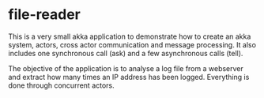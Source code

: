 # file-reader
This is a very small akka application to demonstrate how to create an akka system, actors, cross actor communication
and message processing. It also includes one synchronous call (ask) and a few asynchronous calls (tell).

The objective of the application is to analyse a log file from a webserver and extract how many times an IP address
has been logged. Everything is done through concurrent actors.


